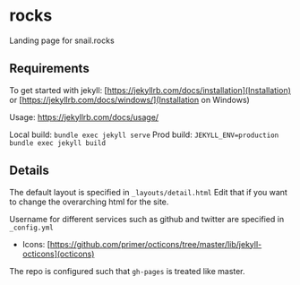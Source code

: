 # rocks
Landing page for snail.rocks

## Requirements
To get started with jekyll: [https://jekyllrb.com/docs/installation](Installation) or [https://jekyllrb.com/docs/windows/](Installation on Windows)

Usage:  https://jekyllrb.com/docs/usage/

Local build: `bundle exec jekyll serve`
Prod build: `JEKYLL_ENV=production bundle exec jekyll build`

## Details
The default layout is specified in `_layouts/detail.html`
Edit that if you want to change the overarching html for the site.

Username for different services such as github and twitter are specified in
`_config.yml`

- Icons: [https://github.com/primer/octicons/tree/master/lib/jekyll-octicons](octicons)

The repo is configured such that `gh-pages` is treated like master.